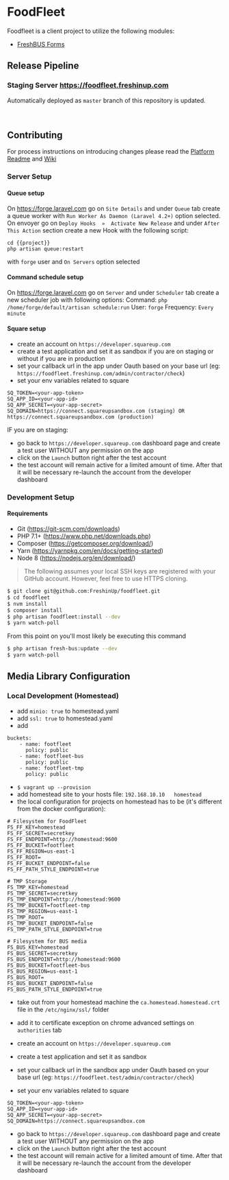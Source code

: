 # FoodFleet
Foodfleet is a client project to utilize the following modules:
* [FreshBUS Forms](https://github.com/FreshinUp/fresh-bus-forms)

## Release Pipeline
### Staging Server https://foodfleet.freshinup.com
Automatically deployed as `master` branch of this repository is updated.

<br/>

## Contributing
For process instructions on introducing changes please read the [Platform Readme](https://github.com/FreshinUp/fresh-platform/blob/master/README.md) and [Wiki](https://github.com/FreshinUp/fresh-platform/wiki)

### Server Setup

#### Queue setup
On https://forge.laravel.com go on `Site Details` and under `Queue` tab create a queue worker with `Run Worker As Daemon (Laravel 4.2+)` option selected.
On envoyer go on `Deploy Hooks  »  Activate New Release` and under `After This Action` section create a new Hook with the following script:
```
cd {{project}}
php artisan queue:restart
```
with `forge` user and `On Servers` option selected

#### Command schedule setup
On https://forge.laravel.com go on `Server` and under `Scheduler` tab create a new scheduler job with following options:
Command: `php /home/forge/default/artisan schedule:run`
User: `forge`
Frequency: `Every minute`

#### Square setup
- create an account on `https://developer.squareup.com`
- create a test application and set it as sandbox if you are on staging or without if you are in production
- set your callback url in the app under Oauth based on your base url (eg: `https://foodfleet.freshinup.com/admin/contractor/check`)
- set your env variables related to square
```
SQ_TOKEN=<your-app-token>
SQ_APP_ID=<your-app-id>
SQ_APP_SECRET=<your-app-secret>
SQ_DOMAIN=https://connect.squareupsandbox.com (staging) OR https://connect.squareupsandbox.com (production)
```
IF you are on staging:
- go back to `https://developer.squareup.com` dashboard page and create a test user WITHOUT any permission on the app
- click on the `Launch` button right after the test account
- the test account will remain active for a limited amount of time. After that it will be necessary re-launch the account from the developer dashboard

### Development Setup
#### Requirements
* Git (https://git-scm.com/downloads)
* PHP 7.1+ (https://www.php.net/downloads.php)
* Composer (https://getcomposer.org/download/)
* Yarn (https://yarnpkg.com/en/docs/getting-started)
* Node 8 (https://nodejs.org/en/download/)
> The following assumes your local SSH keys are registered with your GitHub account. However, feel free to use HTTPS cloning.

```bash
$ git clone git@github.com:FreshinUp/foodfleet.git
$ cd foodfleet
$ nvm install
$ composer install
$ php artisan foodfleet:install --dev
$ yarn watch-poll
```

From this point on you'll most likely be executing this command
```bash
$ php artisan fresh-bus:update --dev
$ yarn watch-poll
```

## Media Library Configuration

### Local Development (Homestead)
- add `minio: true` to homestead.yaml
- add `ssl: true` to homestead.yaml
- add 
```
buckets:
    - name: footfleet
      policy: public
    - name: footfleet-bus
      policy: public
    - name: footfleet-tmp
      policy: public
```
- `$ vagrant up --provision`
- add homestead site to your hosts file:
`192.168.10.10   homestead`
- the local configuration for projects on homestead has to be (it's different from the docker configuration):
```
# Filesystem for FoodFleet
FS_FF_KEY=homestead
FS_FF_SECRET=secretkey
FS_FF_ENDPOINT=http://homestead:9600
FS_FF_BUCKET=footfleet
FS_FF_REGION=us-east-1
FS_FF_ROOT=
FS_FF_BUCKET_ENDPOINT=false
FS_FF_PATH_STYLE_ENDPOINT=true

# TMP Storage
FS_TMP_KEY=homestead
FS_TMP_SECRET=secretkey
FS_TMP_ENDPOINT=http://homestead:9600
FS_TMP_BUCKET=footfleet-tmp
FS_TMP_REGION=us-east-1
FS_TMP_ROOT=
FS_TMP_BUCKET_ENDPOINT=false
FS_TMP_PATH_STYLE_ENDPOINT=true

# Filesystem for BUS media
FS_BUS_KEY=homestead
FS_BUS_SECRET=secretkey
FS_BUS_ENDPOINT=http://homestead:9600
FS_BUS_BUCKET=footfleet-bus
FS_BUS_REGION=us-east-1
FS_BUS_ROOT=
FS_BUS_BUCKET_ENDPOINT=false
FS_BUS_PATH_STYLE_ENDPOINT=true
```

- take out from your homestead machine the `ca.homestead.homestead.crt` file in the `/etc/nginx/ssl/` folder
- add it to certificate exception on chrome advanced settings on `authorities` tab

- create an account on `https://developer.squareup.com`
- create a test application and set it as sandbox
- set your callback url in the sandbox app under Oauth based on your base url (eg: `https://foodfleet.test/admin/contractor/check`)
- set your env variables related to square
```
SQ_TOKEN=<your-app-token>
SQ_APP_ID=<your-app-id>
SQ_APP_SECRET=<your-app-secret>
SQ_DOMAIN=https://connect.squareupsandbox.com
```
- go back to `https://developer.squareup.com` dashboard page and create a test user WITHOUT any permission on the app
- click on the `Launch` button right after the test account
- the test account will remain active for a limited amount of time. After that it will be necessary re-launch the account from the developer dashboard
